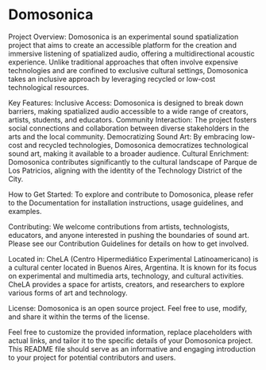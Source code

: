 # Domosonica

Project Overview:
Domosonica is an experimental sound spatialization project that aims to create an accessible platform for the creation and immersive listening of spatialized audio, offering a multidirectional acoustic experience. Unlike traditional approaches that often involve expensive technologies and are confined to exclusive cultural settings, Domosonica takes an inclusive approach by leveraging recycled or low-cost technological resources.

Key Features:
Inclusive Access: Domosonica is designed to break down barriers, making spatialized audio accessible to a wide range of creators, artists, students, and educators.
Community Interaction: The project fosters social connections and collaboration between diverse stakeholders in the arts and the local community.
Democratizing Sound Art: By embracing low-cost and recycled technologies, Domosonica democratizes technological sound art, making it available to a broader audience.
Cultural Enrichment: Domosonica contributes significantly to the cultural landscape of Parque de Los Patricios, aligning with the identity of the Technology District of the City.

How to Get Started:
To explore and contribute to Domosonica, please refer to the Documentation for installation instructions, usage guidelines, and examples.

Contributing:
We welcome contributions from artists, technologists, educators, and anyone interested in pushing the boundaries of sound art. Please see our Contribution Guidelines for details on how to get involved.

Located in:
CheLA (Centro Hipermediático Experimental Latinoamericano) is a cultural center located in Buenos Aires, Argentina. It is known for its focus on experimental and multimedia arts, technology, and cultural activities. CheLA provides a space for artists, creators, and researchers to explore various forms of art and technology.

License:
Domosonica is an open source project. Feel free to use, modify, and share it within the terms of the license.

Feel free to customize the provided information, replace placeholders with actual links, and tailor it to the specific details of your Domosonica project. This README file should serve as an informative and engaging introduction to your project for potential contributors and users.
